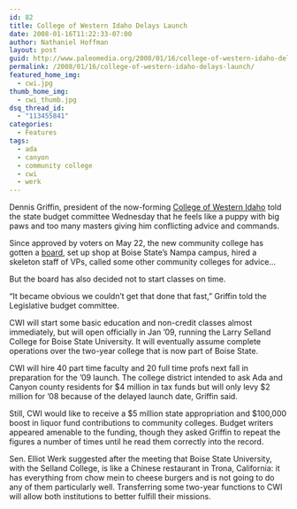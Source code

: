 ```yaml
---
id: 82
title: College of Western Idaho Delays Launch
date: 2008-01-16T11:22:33-07:00
author: Nathaniel Hoffman
layout: post
guid: http://www.paleomedia.org/2008/01/16/college-of-western-idaho-delays-launch/
permalink: /2008/01/16/college-of-western-idaho-delays-launch/
featured_home_img:
  - cwi.jpg
thumb_home_img:
  - cwi_thumb.jpg
dsq_thread_id:
  - "113455841"
categories:
  - Features
tags:
  - ada
  - canyon
  - community college
  - cwi
  - werk
---
```

Dennis Griffin, president of the now-forming [College of Western Idaho](http://www.cwidaho.cc/) told the state budget committee Wednesday that he feels like a puppy with big paws and too many masters giving him conflicting advice and commands.

Since approved by voters on May 22, the new community college has gotten a [board](http://www.idahostatesman.com/opinion/story/136588.html), set up shop at Boise State&#8217;s Nampa campus, hired a skeleton staff of VPs, called some other community colleges for advice&#8230;<!--more-->

But the board has also decided not to start classes on time. 

&#8220;It became obvious we couldn&#8217;t get that done that fast,&#8221; Griffin told the Legislative budget committee.

CWI will start some basic education and non-credit classes almost immediately, but will open officially in Jan &#8217;09, running the Larry Selland College for Boise State University. It will eventually assume complete operations over the two-year college that is now part of Boise State.

CWI will hire 40 part time faculty and 20 full time profs next fall in preparation for the &#8217;09 launch. The college district intended to ask Ada and Canyon county residents for $4 million in tax funds but will only levy $2 million for &#8217;08 because of the delayed launch date, Griffin said.

Still, CWI would like to receive a $5 million state appropriation and $100,000 boost in liquor fund contributions to community colleges. Budget writers appeared amenable to the funding, though they asked Griffin to repeat the figures a number of times until he read them correctly into the record.

Sen. Elliot Werk suggested after the meeting that Boise State University, with the Selland College, is like a Chinese restaurant in Trona, California: it has everything from chow mein to cheese burgers and is not going to do any of them particularly well. Transferring some two-year functions to CWI will allow both institutions to better fulfill their missions.